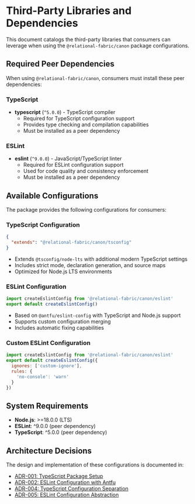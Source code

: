 # Third-Party Libraries and Dependencies

This document catalogs the third-party libraries that consumers can leverage when using the `@relational-fabric/canon` package configurations.

## Required Peer Dependencies

When using `@relational-fabric/canon`, consumers must install these peer dependencies:

### TypeScript
- **typescript** (`^5.0.0`) - TypeScript compiler
  - Required for TypeScript configuration support
  - Provides type checking and compilation capabilities
  - Must be installed as a peer dependency

### ESLint
- **eslint** (`^9.0.0`) - JavaScript/TypeScript linter
  - Required for ESLint configuration support
  - Used for code quality and consistency enforcement
  - Must be installed as a peer dependency

## Available Configurations

The package provides the following configurations for consumers:

### TypeScript Configuration
```json
{
  "extends": "@relational-fabric/canon/tsconfig"
}
```
- Extends `@tsconfig/node-lts` with additional modern TypeScript settings
- Includes strict mode, declaration generation, and source maps
- Optimized for Node.js LTS environments

### ESLint Configuration
```javascript
import createEslintConfig from '@relational-fabric/canon/eslint'
export default createEslintConfig()
```
- Based on `@antfu/eslint-config` with TypeScript and Node.js support
- Supports custom configuration merging
- Includes automatic fixing capabilities

### Custom ESLint Configuration
```javascript
import createEslintConfig from '@relational-fabric/canon/eslint'
export default createEslintConfig({
  ignores: ['custom-ignore'],
  rules: {
    'no-console': 'warn'
  }
})
```

## System Requirements

- **Node.js**: >=18.0.0 (LTS)
- **ESLint**: ^9.0.0 (peer dependency)
- **TypeScript**: ^5.0.0 (peer dependency)

## Architecture Decisions

The design and implementation of these configurations is documented in:

- [ADR-001: TypeScript Package Setup](../docs/adrs/0001-typescript-package-setup.md)
- [ADR-002: ESLint Configuration with Antfu](../docs/adrs/0002-eslint-configuration-with-antfu.md)
- [ADR-004: TypeScript Configuration Separation](../docs/adrs/0004-typescript-configuration-separation.md)
- [ADR-005: ESLint Configuration Abstraction](../docs/adrs/0005-eslint-configuration-abstraction.md)
